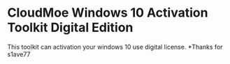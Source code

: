 # CloudMoe Windows 10 Activation Toolkit Digital Edition
This toolkit can activation your windows 10 use digital license.
*Thanks for s1ave77
